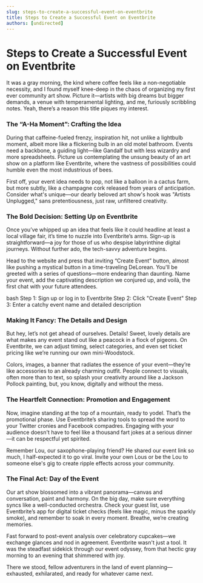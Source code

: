 ```yaml
---
slug: steps-to-create-a-successful-event-on-eventbrite
title: Steps to Create a Successful Event on Eventbrite
authors: [undirected]
---
```


# Steps to Create a Successful Event on Eventbrite

It was a gray morning, the kind where coffee feels like a non-negotiable necessity, and I found myself knee-deep in the chaos of organizing my first ever community art show. Picture it—artists with big dreams but bigger demands, a venue with temperamental lighting, and me, furiously scribbling notes. Yeah, there’s a reason this title piques my interest.

### The “A-Ha Moment”: Crafting the Idea

During that caffeine-fueled frenzy, inspiration hit, not unlike a lightbulb moment, albeit more like a flickering bulb in an old motel bathroom. Events need a backbone, a guiding light—like Gandalf but with less wizardry and more spreadsheets. Picture us contemplating the unsung beauty of an art show on a platform like Eventbrite, where the vastness of possibilities could humble even the most industrious of bees.

First off, your event idea needs to pop, not like a balloon in a cactus farm, but more subtly, like a champagne cork released from years of anticipation. Consider what's unique—our dearly beloved art show's hook was "Artists Unplugged," sans pretentiousness, just raw, unfiltered creativity.

### The Bold Decision: Setting Up on Eventbrite

Once you’ve whipped up an idea that feels like it could headline at least a local village fair, it’s time to nuzzle into Eventbrite’s arms. Sign-up is straightforward—a joy for those of us who despise labyrinthine digital journeys. Without further ado, the tech-savvy adventure begins.

Head to the website and press that inviting “Create Event” button, almost like pushing a mystical button in a time-traveling DeLorean. You'll be greeted with a series of questions—more endearing than daunting. Name your event, add the captivating description we conjured up, and voilà, the first chat with your future attendees.

bash
  Step 1: Sign up or log in to Eventbrite
  Step 2: Click "Create Event"
  Step 3: Enter a catchy event name and detailed description


### Making It Fancy: The Details and Design

But hey, let’s not get ahead of ourselves. Details! Sweet, lovely details are what makes any event stand out like a peacock in a flock of pigeons. On Eventbrite, we can adjust timing, select categories, and even set ticket pricing like we’re running our own mini-Woodstock.

Colors, images, a banner that radiates the essence of your event—they’re like accessories to an already charming outfit. People connect to visuals, often more than to text, so splash your creativity around like a Jackson Pollock painting, but, you know, digitally and without the mess.

### The Heartfelt Connection: Promotion and Engagement

Now, imagine standing at the top of a mountain, ready to yodel. That’s the promotional phase. Use Eventbrite’s sharing tools to spread the word to your Twitter cronies and Facebook compadres. Engaging with your audience doesn't have to feel like a thousand fart jokes at a serious dinner—it can be respectful yet spirited.

Remember Lou, our saxophone-playing friend? He shared our event link so much, I half-expected it to go viral. Invite your own Lous or be the Lou to someone else's gig to create ripple effects across your community.

### The Final Act: Day of the Event

Our art show blossomed into a vibrant panorama—canvas and conversation, paint and harmony. On the big day, make sure everything syncs like a well-conducted orchestra. Check your guest list, use Eventbrite’s app for digital ticket checks (feels like magic, minus the sparkly smoke), and remember to soak in every moment. Breathe, we’re creating memories.

Fast forward to post-event analysis over celebratory cupcakes—we exchange glances and nod in agreement. Eventbrite wasn't just a tool. It was the steadfast sidekick through our event odyssey, from that hectic gray morning to an evening that shimmered with joy.

There we stood, fellow adventurers in the land of event planning—exhausted, exhilarated, and ready for whatever came next.